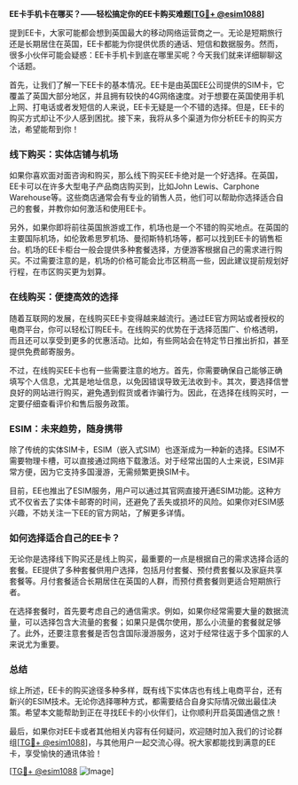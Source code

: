 **EE卡手机卡在哪买？——轻松搞定你的EE卡购买难题[[TG💪+ @esim1088](https://t.me/s/esim1088)]**

提到EE卡，大家可能都会想到英国最大的移动网络运营商之一。无论是短期旅行还是长期居住在英国，EE卡都能为你提供优质的通话、短信和数据服务。然而，很多小伙伴可能会疑惑：EE卡手机卡到底在哪里买呢？今天我们就来详细聊聊这个话题。

首先，让我们了解一下EE卡的基本情况。EE卡是由英国EE公司提供的SIM卡，它覆盖了英国大部分地区，并且拥有较快的4G网络速度。对于想要在英国使用手机上网、打电话或者发短信的人来说，EE卡无疑是一个不错的选择。但是，EE卡的购买方式却让不少人感到困扰。接下来，我将从多个渠道为你分析EE卡的购买方法，希望能帮到你！

### 线下购买：实体店铺与机场

如果你喜欢面对面咨询和购买，那么线下购买EE卡绝对是一个好选择。在英国，EE卡可以在许多大型电子产品商店购买到，比如John Lewis、Carphone Warehouse等。这些商店通常会有专业的销售人员，他们可以帮助你选择适合自己的套餐，并教你如何激活和使用EE卡。

另外，如果你即将前往英国旅游或工作，机场也是一个不错的购买地点。在英国的主要国际机场，如伦敦希思罗机场、曼彻斯特机场等，都可以找到EE卡的销售柜台。机场的EE卡柜台一般会提供多种套餐选择，方便游客根据自己的需求进行购买。不过需要注意的是，机场的价格可能会比市区稍高一些，因此建议提前规划好行程，在市区购买更为划算。

### 在线购买：便捷高效的选择

随着互联网的发展，在线购买EE卡变得越来越流行。通过EE官方网站或者授权的电商平台，你可以轻松订购EE卡。在线购买的优势在于选择范围广、价格透明，而且还可以享受到更多的优惠活动。比如，有些网站会在特定节日推出折扣，甚至提供免费邮寄服务。

不过，在线购买EE卡也有一些需要注意的地方。首先，你需要确保自己能够正确填写个人信息，尤其是地址信息，以免因错误导致无法收到卡。其次，要选择信誉良好的网站进行购买，避免遇到假货或者诈骗行为。因此，在选择在线购买时，一定要仔细查看评价和售后服务政策。

### ESIM：未来趋势，随身携带

除了传统的实体SIM卡，ESIM（嵌入式SIM）也逐渐成为一种新的选择。ESIM不需要物理卡槽，可以直接通过网络下载激活。对于经常出国的人士来说，ESIM非常方便，因为它支持多国漫游，无需频繁更换SIM卡。

目前，EE也推出了ESIM服务，用户可以通过其官网直接开通ESIM功能。这种方式不仅省去了实体卡邮寄的时间，还避免了丢失或损坏的风险。如果你对ESIM感兴趣，不妨关注一下EE的官方网站，了解更多详情。

### 如何选择适合自己的EE卡？

无论你是选择线下购买还是线上购买，最重要的一点是根据自己的需求选择合适的套餐。EE提供了多种套餐供用户选择，包括月付套餐、预付费套餐以及家庭共享套餐等。月付套餐适合长期居住在英国的人群，而预付费套餐则更适合短期旅行者。

在选择套餐时，首先要考虑自己的通信需求。例如，如果你经常需要大量的数据流量，可以选择包含大流量的套餐；如果只是偶尔使用，那么小流量的套餐就足够了。此外，还要注意套餐是否包含国际漫游服务，这对于经常往返于多个国家的人来说尤为重要。

### 总结

综上所述，EE卡的购买途径多种多样，既有线下实体店也有线上电商平台，还有新兴的ESIM技术。无论你选择哪种方式，都需要结合自身实际情况做出最佳决策。希望本文能帮助到正在寻找EE卡的小伙伴们，让你顺利开启英国通信之旅！

最后，如果你对EE卡或者其他相关内容有任何疑问，欢迎随时加入我们的讨论群组[[TG💪+ @esim1088](https://t.me/s/esim1088)]，与其他用户一起交流心得。祝大家都能找到满意的EE卡，享受愉快的通讯体验！

[[TG💪+ @esim1088](https://t.me/s/esim1088) ![Image](https://i.postimg.cc/4NQfJmqS/Snipaste-2025-05-13-00-14-12.png)]